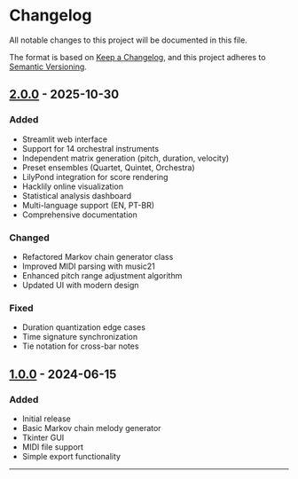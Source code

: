 # Changelog

All notable changes to this project will be documented in this file.

The format is based on [Keep a Changelog](https://keepachangelog.com/en/1.0.0/),
and this project adheres to [Semantic Versioning](https://semver.org/spec/v2.0.0.html).

## [2.0.0] - 2025-10-30

### Added
- Streamlit web interface
- Support for 14 orchestral instruments
- Independent matrix generation (pitch, duration, velocity)
- Preset ensembles (Quartet, Quintet, Orchestra)
- LilyPond integration for score rendering
- Hacklily online visualization
- Statistical analysis dashboard
- Multi-language support (EN, PT-BR)
- Comprehensive documentation

### Changed
- Refactored Markov chain generator class
- Improved MIDI parsing with music21
- Enhanced pitch range adjustment algorithm
- Updated UI with modern design

### Fixed
- Duration quantization edge cases
- Time signature synchronization
- Tie notation for cross-bar notes

## [1.0.0] - 2024-06-15

### Added
- Initial release
- Basic Markov chain melody generator
- Tkinter GUI
- MIDI file support
- Simple export functionality

---

[2.0.0]: https://github.com/yourusername/markov-music-generator/compare/v1.0.0...v2.0.0
[1.0.0]: https://github.com/yourusername/markov-music-generator/releases/tag/v1.0.0
